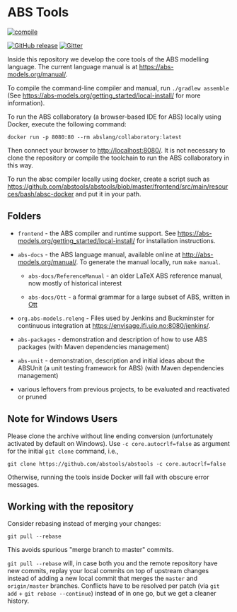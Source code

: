 ABS Tools
=========

[![compile](https://github.com/abstools/abstools/actions/workflows/compile.yml/badge.svg?branch=master)](https://github.com/abstools/abstools/actions/workflows/compile.yml)
<!-- [![test](https://github.com/abstools/abstools/actions/workflows/test.yml/badge.svg?branch=master)](https://github.com/abstools/abstools/actions/workflows/test.yml) -->
[![GitHub release](https://img.shields.io/github/release/abstools/abstools.svg)](https://github.com/abstools/abstools/releases/latest)
[![Gitter](https://badges.gitter.im/abstools/general.svg)](https://gitter.im/abstools/general?utm_source=badge&utm_medium=badge&utm_campaign=pr-badge)

Inside this repository we develop the core tools of the ABS modelling
language.  The current language manual is at <https://abs-models.org/manual/>.

To compile the command-line compiler and manual, run `./gradlew assemble` (See <https://abs-models.org/getting_started/local-install/> for more information).

To run the ABS collaboratory (a browser-based IDE for ABS) locally using
Docker, execute the following command:

    docker run -p 8080:80 --rm abslang/collaboratory:latest

Then connect your browser to <http://localhost:8080/>.  It is not necessary to
clone the repository or compile the toolchain to run the ABS collaboratory in this way.

To run the absc compiler locally using docker, create a script such as
<https://github.com/abstools/abstools/blob/master/frontend/src/main/resources/bash/absc-docker>
and put it in your path.

Folders
-------

* `frontend` - the ABS compiler and runtime support.  See
  <https://abs-models.org/getting_started/local-install/> for installation
  instructions.

* `abs-docs` - the ABS language manual, available online at
  <http://abs-models.org/manual/>.  To generate the manual locally,
  run `make manual`.

  * `abs-docs/ReferenceManual` - an older LaTeX ABS reference manual,
    now mostly of historical interest

  * `abs-docs/Ott` - a formal grammar for a large subset of ABS,
    written in [Ott](https://www.cl.cam.ac.uk/~pes20/ott/)


* `org.abs-models.releng` - Files used by Jenkins and Buckminster for
  continuous integration at <https://envisage.ifi.uio.no:8080/jenkins/>.

* `abs-packages` - demonstration and description of how to use ABS
  packages (with Maven dependencies management)

* `abs-unit` - demonstration, description and initial ideas about the
  ABSUnit (a unit testing framework for ABS) (with Maven dependencies
  management)

* various leftovers from previous projects, to be evaluated and
  reactivated or pruned

Note for Windows Users
----------------------

Please clone the archive without line ending conversion (unfortunately
activated by default on Windows).  Use `-c core.autocrlf=false` as argument
for the initial `git clone` command, i.e.,

    git clone https://github.com/abstools/abstools -c core.autocrlf=false

Otherwise, running the tools inside Docker will fail with obscure error
messages.

Working with the repository
---------------------------

Consider rebasing instead of merging your changes:

    git pull --rebase

This avoids spurious "merge branch to master" commits.

`git pull --rebase` will, in case both you and the remote repository
have new commits, replay your local commits on top of upstream changes
instead of adding a new local commit that merges the `master` and
`origin/master` branches.  Conflicts have to be resolved per patch
(via `git add` + `git rebase --continue`) instead of in one go, but we
get a cleaner history.
